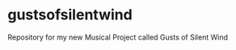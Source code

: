 gustsofsilentwind
=================

Repository for my new Musical Project called Gusts of Silent Wind